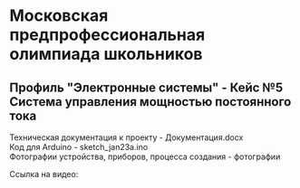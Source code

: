 # Московская предпрофессиональная олимпиада школьников 
## Профиль "Электронные системы" - Кейс №5 Система управления мощностью постоянного тока
Техническая документация к проекту - Документация.docx  
Код для Arduino - sketch_jan23a.ino  
Фотографии устройства, приборов, процесса создания - фотографии  

Ссылка на видео:
